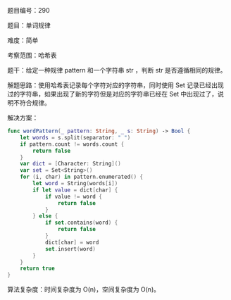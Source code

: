 题目编号：290

题目：单词规律

难度：简单

考察范围：哈希表

题干：给定一种规律 pattern 和一个字符串 str ，判断 str 是否遵循相同的规律。

解题思路：使用哈希表记录每个字符对应的字符串，同时使用 Set 记录已经出现过的字符串，如果出现了新的字符但是对应的字符串已经在 Set 中出现过了，说明不符合规律。

解决方案：

```swift
func wordPattern(_ pattern: String, _ s: String) -> Bool {
    let words = s.split(separator: " ")
    if pattern.count != words.count {
        return false
    }
    var dict = [Character: String]()
    var set = Set<String>()
    for (i, char) in pattern.enumerated() {
        let word = String(words[i])
        if let value = dict[char] {
            if value != word {
                return false
            }
        } else {
            if set.contains(word) {
                return false
            }
            dict[char] = word
            set.insert(word)
        }
    }
    return true
}
```

算法复杂度：时间复杂度为 O(n)，空间复杂度为 O(n)。